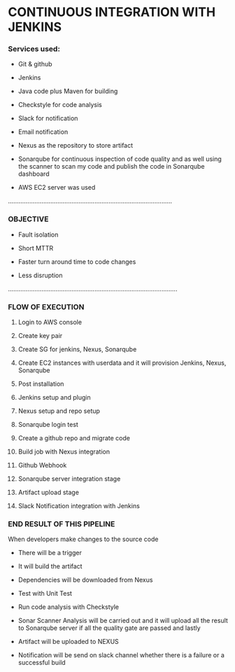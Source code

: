 # CONTINUOUS INTEGRATION WITH JENKINS


### Services used:

- Git & github

- Jenkins

- Java code plus Maven for building

- Checkstyle for code analysis

- Slack for notification

- Email notification

- Nexus as the repository to store artifact

- Sonarqube  for continuous inspection of code quality
and as well using the scanner to scan my code and publish the code in Sonarqube dashboard

- AWS EC2 server was used

.............................................................................................

### OBJECTIVE

- Fault isolation

- Short MTTR

- Faster turn around time to code changes

- Less disruption

................................................................................................
### FLOW OF EXECUTION


1. Login to AWS console

2. Create key pair


3. Create SG for jenkins, Nexus, Sonarqube


4. Create EC2 instances with userdata  and it will provision Jenkins, Nexus, Sonarqube


5. Post installation


6. Jenkins setup and plugin


7. Nexus setup and repo setup


8. Sonarqube login test


9. Create a github repo and migrate code


10. Build job with Nexus integration


11. Github Webhook


12. Sonarqube server integration stage


13. Artifact upload stage


14. Slack Notification integration with Jenkins



### END RESULT OF THIS PIPELINE

When developers make changes to the source code

- There will  be a trigger 

- It will build the artifact

- Dependencies will be downloaded from Nexus

- Test with Unit Test

- Run code analysis with Checkstyle 

- Sonar Scanner Analysis will be carried out and it will upload all the result to Sonarqube server if all the quality gate are passed and lastly 

- Artifact will be uploaded to NEXUS

- Notification will be send on slack channel whether there is a failure or a successful build


